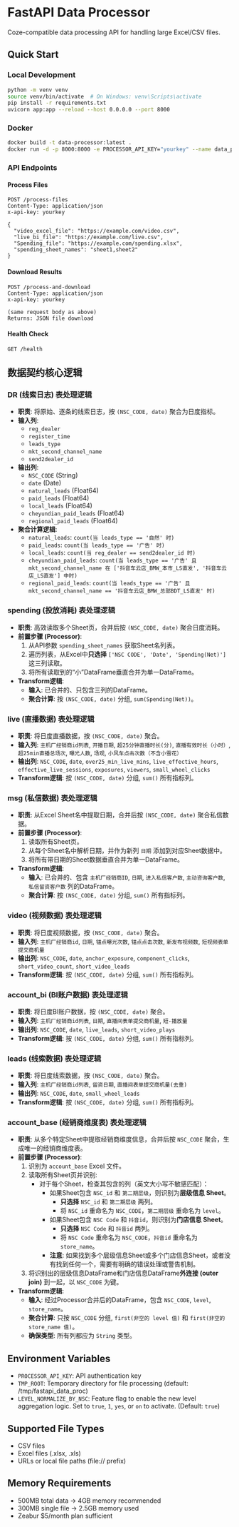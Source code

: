 # FastAPI Data Processor

Coze-compatible data processing API for handling large Excel/CSV files.

## Quick Start

### Local Development
```bash
python -m venv venv
source venv/bin/activate  # On Windows: venv\Scripts\activate
pip install -r requirements.txt
uvicorn app:app --reload --host 0.0.0.0 --port 8000
```

### Docker
```bash
docker build -t data-processor:latest .
docker run -d -p 8000:8000 -e PROCESSOR_API_KEY="yourkey" --name data_proc data-processor:latest
```

### API Endpoints

#### Process Files
```http
POST /process-files
Content-Type: application/json
x-api-key: yourkey

{
  "video_excel_file": "https://example.com/video.csv",
  "live_bi_file": "https://example.com/live.csv",
  "Spending_file": "https://example.com/spending.xlsx",
  "spending_sheet_names": "sheet1,sheet2"
}
```

#### Download Results
```http
POST /process-and-download
Content-Type: application/json
x-api-key: yourkey

(same request body as above)
Returns: JSON file download
```

#### Health Check
```http
GET /health
```

## 数据契约核心逻辑

### DR (线索日志) 表处理逻辑

- **职责**: 将原始、逐条的线索日志，按 `(NSC_CODE, date)` 聚合为日度指标。
- **输入列**:
    - `reg_dealer`
    - `register_time`
    - `leads_type`
    - `mkt_second_channel_name`
    - `send2dealer_id`
- **输出列**:
    - `NSC_CODE` (String)
    - `date` (Date)
    - `natural_leads` (Float64)
    - `paid_leads` (Float64)
    - `local_leads` (Float64)
    - `cheyundian_paid_leads` (Float64)
    - `regional_paid_leads` (Float64)
- **聚合计算逻辑**:
    - `natural_leads`: `count(当 leads_type == '自然' 时)`
    - `paid_leads`: `count(当 leads_type == '广告' 时)`
    - `local_leads`: `count(当 reg_dealer == send2dealer_id 时)`
    - `cheyundian_paid_leads`: `count(当 leads_type == '广告' 且 mkt_second_channel_name 在 ['抖音车云店_BMW_本市_LS直发', '抖音车云店_LS直发'] 中时)`
    - `regional_paid_leads`: `count(当 leads_type == '广告' 且 mkt_second_channel_name == '抖音车云店_BMW_总部BDT_LS直发' 时)`

### spending (投放消耗) 表处理逻辑

- **职责**: 高效读取多个Sheet页，合并后按 `(NSC_CODE, date)` 聚合日度消耗。
- **前置步骤 (Processor)**:
    1. 从API参数 `spending_sheet_names` 获取Sheet名列表。
    2. 遍历列表，从Excel中**只选择** `['NSC CODE', 'Date', 'Spending(Net)']` 这三列读取。
    3. 将所有读取到的“小”DataFrame垂直合并为单一DataFrame。
- **Transform逻辑**:
    - **输入**: 已合并的、只包含三列的DataFrame。
    - **聚合计算**: 按 `(NSC_CODE, date)` 分组, `sum(Spending(Net))`。

### live (直播数据) 表处理逻辑

- **职责**: 将日度直播数据，按 `(NSC_CODE, date)` 聚合。
- **输入列**: `主机厂经销商id列表`, `开播日期`, `超25分钟直播时长(分)`, `直播有效时长（小时）`, `超25min直播总场次`, `曝光人数`, `场观`, `小风车点击次数（不含小雪花）`
- **输出列**: `NSC_CODE`, `date`, `over25_min_live_mins`, `live_effective_hours`, `effective_live_sessions`, `exposures`, `viewers`, `small_wheel_clicks`
- **Transform逻辑**: 按 `(NSC_CODE, date)` 分组, `sum()` 所有指标列。

### msg (私信数据) 表处理逻辑

- **职责**: 从Excel Sheet名中提取日期，合并后按 `(NSC_CODE, date)` 聚合私信数据。
- **前置步骤 (Processor)**:
    1. 读取所有Sheet页。
    2. 从每个Sheet名中解析日期，并作为新列 `日期` 添加到对应Sheet数据中。
    3. 将所有带日期的Sheet数据垂直合并为单一DataFrame。
- **Transform逻辑**:
    - **输入**: 已合并的、包含 `主机厂经销商ID`, `日期`, `进入私信客户数`, `主动咨询客户数`, `私信留资客户数` 列的DataFrame。
    - **聚合计算**: 按 `(NSC_CODE, date)` 分组, `sum()` 所有指标列。

### video (视频数据) 表处理逻辑

- **职责**: 将日度视频数据，按 `(NSC_CODE, date)` 聚合。
- **输入列**: `主机厂经销商id`, `日期`, `锚点曝光次数`, `锚点点击次数`, `新发布视频数`, `短视频表单提交商机量`
- **输出列**: `NSC_CODE`, `date`, `anchor_exposure`, `component_clicks`, `short_video_count`, `short_video_leads`
- **Transform逻辑**: 按 `(NSC_CODE, date)` 分组, `sum()` 所有指标列。

### account_bi (BI账户数据) 表处理逻辑

- **职责**: 将日度BI账户数据，按 `(NSC_CODE, date)` 聚合。
- **输入列**: `主机厂经销商id列表`, `日期`, `直播间表单提交商机量`, `短-播放量`
- **输出列**: `NSC_CODE`, `date`, `live_leads`, `short_video_plays`
- **Transform逻辑**: 按 `(NSC_CODE, date)` 分组, `sum()` 所有指标列。

### leads (线索数据) 表处理逻辑

- **职责**: 将日度线索数据，按 `(NSC_CODE, date)` 聚合。
- **输入列**: `主机厂经销商id列表`, `留资日期`, `直播间表单提交商机量(去重)`
- **输出列**: `NSC_CODE`, `date`, `small_wheel_leads`
- **Transform逻辑**: 按 `(NSC_CODE, date)` 分组, `sum()` 所有指标列。

### account_base (经销商维度表) 表处理逻辑

- **职责**: 从多个特定Sheet中提取经销商维度信息，合并后按 `NSC_CODE` 聚合，生成唯一的经销商维度表。
- **前置步骤 (Processor)**:
    1. 识别为 `account_base` Excel 文件。
    2. 读取所有Sheet页并识别:
        - 对于每个Sheet，检查其包含的列（英文大小写不敏感匹配）：
            - 如果Sheet包含 `NSC_id` 和 `第二期层级`，则识别为**层级信息 Sheet**。
                - **只选择** `NSC_id` 和 `第二期层级` 两列。
                - 将 `NSC_id` 重命名为 `NSC_CODE`，`第二期层级` 重命名为 `level`。
            - 如果Sheet包含 `NSC Code` 和 `抖音id`，则识别为**门店信息 Sheet**。
                - **只选择** `NSC Code` 和 `抖音id` 两列。
                - 将 `NSC Code` 重命名为 `NSC_CODE`，`抖音id` 重命名为 `store_name`。
            - **注意**: 如果找到多个层级信息Sheet或多个门店信息Sheet，或者没有找到任何一个，需要有明确的错误处理或警告机制。
    3. 将识别出的层级信息DataFrame和门店信息DataFrame**外连接 (outer join)** 到一起，以 `NSC_CODE` 为键。
- **Transform逻辑**:
    - **输入**: 经过Processor合并后的DataFrame，包含 `NSC_CODE`, `level`, `store_name`。
    - **聚合计算**: 只按 `NSC_CODE` 分组, `first(非空的 level 值)` 和 `first(非空的 store_name 值)`。
    - **确保类型**: 所有列都应为 `String` 类型。

## Environment Variables
- `PROCESSOR_API_KEY`: API authentication key
- `TMP_ROOT`: Temporary directory for file processing (default: /tmp/fastapi_data_proc)
- `LEVEL_NORMALIZE_BY_NSC`: Feature flag to enable the new level aggregation logic. Set to `true`, `1`, `yes`, or `on` to activate. (Default: `true`)

## Supported File Types
- CSV files
- Excel files (.xlsx, .xls)
- URLs or local file paths (file:// prefix)

## Memory Requirements
- 500MB total data → 4GB memory recommended
- 300MB single file → 2.5GB memory used
- Zeabur $5/month plan sufficient
